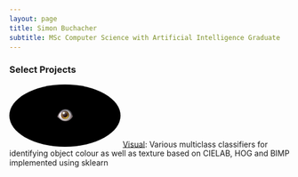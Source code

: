 ```yaml
---
layout: page
title: Simon Buchacher
subtitle: MSc Computer Science with Artificial Intelligence Graduate
---
```


### Select Projects

<img src="/assets/img/visual.png" alt="visual" style="width: 200px; border-radius: 100%;"/> [Visual](https://github.com/buchacher/visual): Various multiclass classifiers for identifying object colour as well as texture based on CIELAB, HOG and BIMP implemented using sklearn

